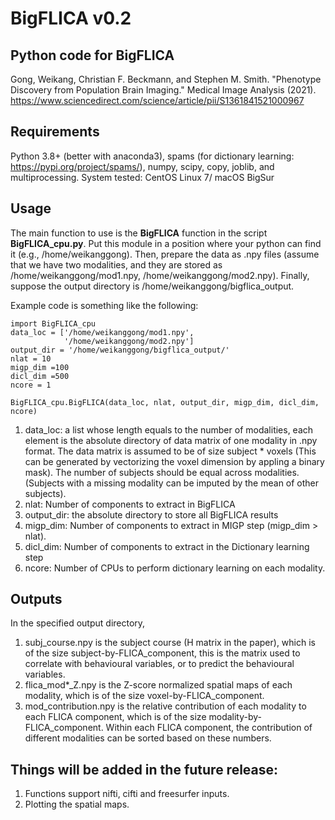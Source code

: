 # BigFLICA v0.2

## Python code for BigFLICA
Gong, Weikang, Christian F. Beckmann, and Stephen M. Smith. "Phenotype Discovery from Population Brain Imaging." Medical Image Analysis (2021).
https://www.sciencedirect.com/science/article/pii/S1361841521000967

## Requirements
Python 3.8+ (better with anaconda3), spams (for dictionary learning: https://pypi.org/project/spams/), numpy, scipy, copy, joblib, and multiprocessing.
System tested: CentOS Linux 7/ macOS BigSur

## Usage
The main function to use is the **BigFLICA** function in the script **BigFLICA_cpu.py**. Put this module in a position where your python can find it (e.g., /home/weikanggong). Then, prepare the data as .npy files (assume that we have two modalities, and they are stored as /home/weikanggong/mod1.npy, /home/weikanggong/mod2.npy). Finally, suppose the output directory is /home/weikanggong/bigflica_output. 

Example code is something like the following:
```
import BigFLICA_cpu
data_loc = ['/home/weikanggong/mod1.npy',
            '/home/weikanggong/mod2.npy']
output_dir = '/home/weikanggong/bigflica_output/'
nlat = 10
migp_dim =100
dicl_dim =500
ncore = 1

BigFLICA_cpu.BigFLICA(data_loc, nlat, output_dir, migp_dim, dicl_dim, ncore)

```
1. data_loc: a list whose length equals to the number of modalities, each element is the absolute directory of data
          matrix of one modality in .npy format. The data matrix is assumed to be of size subject * voxels (This can be generated by vectorizing the voxel dimension by appling a binary mask).
          The number of subjects should be equal across modalities. (Subjects with a missing modality can be imputed by the             mean of other subjects).
2. nlat: Number of components to extract in BigFLICA
3. output_dir: the absolute directory to store all BigFLICA results
4. migp_dim: Number of components to extract in MIGP step (migp_dim > nlat).
5. dicl_dim: Number of components to extract in the Dictionary learning step
6. ncore: Number of CPUs to perform dictionary learning on each modality.

## Outputs
In the specified output directory,
1. subj_course.npy is the subject course (H matrix in the paper), which is of the size subject-by-FLICA_component, this is the matrix used to correlate with behavioural variables, or to predict the behavioural variables.
2. flica_mod*_Z.npy is the Z-score normalized spatial maps of each modality, which is of the size voxel-by-FLICA_component.
3. mod_contribution.npy is the relative contribution of each modality to each FLICA component, which is of the size modality-by-FLICA_component. Within each FLICA component, the contribution of different modalities can be sorted based on these numbers.


## Things will be added in the future release:
1. Functions support nifti, cifti and freesurfer inputs.
2. Plotting the spatial maps.







